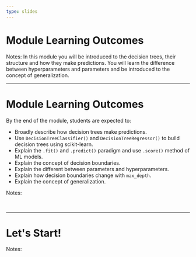 ```yaml
---
type: slides
---
```


# Module Learning Outcomes

Notes: In this module you will be introduced to the decision trees, their structure and how they make predictions. You will learn the difference between hyperparameters and parameters and be introduced to the concept of generalization.


---

# Module Learning Outcomes

By the end of the module, students are expected to:

- Broadly describe how decision trees make predictions.
- Use `DecisionTreeClassifier()` and `DecisionTreeRegressor()` to build decision trees using scikit-learn.
- Explain the `.fit()` and `.predict()` paradigm and use `.score()` method of ML models.
- Explain the concept of decision boundaries.
- Explain the different between parameters and hyperparameters.
- Explain how decision boundaries change with `max_depth`.
- Explain the concept of generalization.


Notes: 

<br>

---

# Let's Start!

Notes:

<br>
